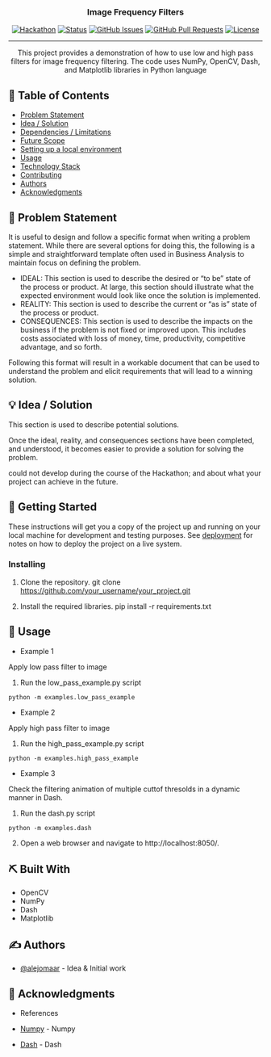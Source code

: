 <h3 align="center">Image Frequency Filters</h3>

<div align="center">

[![Hackathon](https://img.shields.io/badge/hackathon-name-orange.svg)](http://hackathon.url.com)
[![Status](https://img.shields.io/badge/status-active-success.svg)]()
[![GitHub Issues](https://img.shields.io/github/issues/kylelobo/The-Documentation-Compendium.svg)](https://github.com/kylelobo/The-Documentation-Compendium/issues)
[![GitHub Pull Requests](https://img.shields.io/github/issues-pr/kylelobo/The-Documentation-Compendium.svg)](https://github.com/kylelobo/The-Documentation-Compendium/pulls)
[![License](https://img.shields.io/badge/license-MIT-blue.svg)](LICENSE.md)

</div>

---

<p align="center"> This project provides a demonstration of how to use low and high pass filters for image frequency filtering. The code uses NumPy, OpenCV, Dash, and Matplotlib libraries in Python language
    <br> 
</p>

## 📝 Table of Contents

- [Problem Statement](#problem_statement)
- [Idea / Solution](#idea)
- [Dependencies / Limitations](#limitations)
- [Future Scope](#future_scope)
- [Setting up a local environment](#getting_started)
- [Usage](#usage)
- [Technology Stack](#tech_stack)
- [Contributing](../CONTRIBUTING.md)
- [Authors](#authors)
- [Acknowledgments](#acknowledgments)

## 🧐 Problem Statement <a name = "problem_statement"></a>

It is useful to design and follow a specific format when writing a problem statement. While there are several options
for doing this, the following is a simple and straightforward template often used in Business Analysis to maintain
focus on defining the problem.

- IDEAL: This section is used to describe the desired or “to be” state of the process or product. At large, this section
  should illustrate what the expected environment would look like once the solution is implemented.
- REALITY: This section is used to describe the current or “as is” state of the process or product.
- CONSEQUENCES: This section is used to describe the impacts on the business if the problem is not fixed or improved upon.
  This includes costs associated with loss of money, time, productivity, competitive advantage, and so forth.

Following this format will result in a workable document that can be used to understand the problem and elicit
requirements that will lead to a winning solution.

## 💡 Idea / Solution <a name = "idea"></a>

This section is used to describe potential solutions.

Once the ideal, reality, and consequences sections have been
completed, and understood, it becomes easier to provide a solution for solving the problem.

could not develop during the course of the Hackathon; and about what your project can achieve
in the future.

## 🏁 Getting Started <a name = "getting_started"></a>

These instructions will get you a copy of the project up and running on your local machine for development
and testing purposes. See [deployment](#deployment) for notes on how to deploy the project on a live system.

### Installing

1. Clone the repository.
   git clone https://github.com/your_username/your_project.git

2. Install the required libraries.
   pip install -r requirements.txt

## 🎈 Usage <a name="usage"></a>

- Example 1

Apply low pass filter to image

1. Run the low_pass_example.py script

```
python -m examples.low_pass_example
```

- Example 2

Apply high pass filter to image

1. Run the high_pass_example.py script

```
python -m examples.high_pass_example
```

- Example 3

Check the filtering animation of multiple cuttof thresolds in a dynamic manner in Dash.

1. Run the dash.py script

```
python -m examples.dash
```

2. Open a web browser and navigate to http://localhost:8050/.

## ⛏️ Built With <a name = "tech_stack"></a>

- OpenCV
- NumPy
- Dash
- Matplotlib

## ✍️ Authors <a name = "authors"></a>

- [@alejomaar](https://github.com/kylelobo) - Idea & Initial work

## 🎉 Acknowledgments <a name = "acknowledgments"></a>

- References

- [Numpy](https://numpy.org/doc/stable/) - Numpy
- [Dash](https://dash.plotly.com/) - Dash

